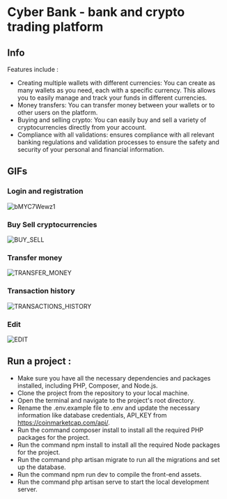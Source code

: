 # Cyber Bank - bank and crypto trading platform
## Info
Features include :
* Creating multiple wallets with different currencies: You can create as many wallets as you need, each with a specific currency. This allows you to easily manage and track your funds in different currencies.
* Money transfers: You can transfer money between your wallets or to other users on the platform.
* Buying and selling crypto: You can easily buy and sell a variety of cryptocurrencies directly from your account.
* Compliance with all validations: ensures compliance with all relevant banking regulations and validation processes to ensure the safety and security of your personal and financial information.
## GIFs
### Login and registration
![bMYC7Wewz1](https://user-images.githubusercontent.com/106473441/214003553-25828b05-75a7-42cf-825a-e1d7c2c307de.gif)
### Buy Sell cryptocurrencies
![BUY_SELL](https://user-images.githubusercontent.com/106473441/214004104-fdb5cb31-ef38-471d-807e-e4b23a00280c.gif)
### Transfer money
![TRANSFER_MONEY](https://user-images.githubusercontent.com/106473441/214004197-c83de24c-a5fd-44d5-b6b5-772d769961ae.gif)
### Transaction history
![TRANSACTIONS_HISTORY](https://user-images.githubusercontent.com/106473441/214004240-8fec73e0-9c65-4559-846b-eee99c8f8da6.gif)
### Edit
![EDIT](https://user-images.githubusercontent.com/106473441/214004274-c4bee950-4e7f-465a-ba57-a586c1a6667f.gif)
## Run a project : 
* Make sure you have all the necessary dependencies and packages installed, including PHP, Composer, and Node.js.
* Clone the project from the repository to your local machine.
* Open the terminal and navigate to the project's root directory.
* Rename the .env.example file to .env and update the necessary information like database credentials, API_KEY from https://coinmarketcap.com/api/.
* Run the command composer install to install all the required PHP packages for the project.
* Run the command npm install to install all the required Node packages for the project.
* Run the command php artisan migrate to run all the migrations and set up the database.
* Run the command npm run dev to compile the front-end assets.
* Run the command php artisan serve to start the local development server.

 

<!-- <p align="center"><a href="https://laravel.com" target="_blank"><img src="https://raw.githubusercontent.com/laravel/art/master/logo-lockup/5%20SVG/2%20CMYK/1%20Full%20Color/laravel-logolockup-cmyk-red.svg" width="400" alt="Laravel Logo"></a></p>

<p align="center">
<a href="https://travis-ci.org/laravel/framework"><img src="https://travis-ci.org/laravel/framework.svg" alt="Build Status"></a>
<a href="https://packagist.org/packages/laravel/framework"><img src="https://img.shields.io/packagist/dt/laravel/framework" alt="Total Downloads"></a>
<a href="https://packagist.org/packages/laravel/framework"><img src="https://img.shields.io/packagist/v/laravel/framework" alt="Latest Stable Version"></a>
<a href="https://packagist.org/packages/laravel/framework"><img src="https://img.shields.io/packagist/l/laravel/framework" alt="License"></a>
</p>

## About Laravel

Laravel is a web application framework with expressive, elegant syntax. We believe development must be an enjoyable and creative experience to be truly fulfilling. Laravel takes the pain out of development by easing common tasks used in many web projects, such as:

- [Simple, fast routing engine](https://laravel.com/docs/routing).
- [Powerful dependency injection container](https://laravel.com/docs/container).
- Multiple back-ends for [session](https://laravel.com/docs/session) and [cache](https://laravel.com/docs/cache) storage.
- Expressive, intuitive [database ORM](https://laravel.com/docs/eloquent).
- Database agnostic [schema migrations](https://laravel.com/docs/migrations).
- [Robust background job processing](https://laravel.com/docs/queues).
- [Real-time event broadcasting](https://laravel.com/docs/broadcasting).

Laravel is accessible, powerful, and provides tools required for large, robust applications.

## Learning Laravel

Laravel has the most extensive and thorough [documentation](https://laravel.com/docs) and video tutorial library of all modern web application frameworks, making it a breeze to get started with the framework.

You may also try the [Laravel Bootcamp](https://bootcamp.laravel.com), where you will be guided through building a modern Laravel application from scratch.

If you don't feel like reading, [Laracasts](https://laracasts.com) can help. Laracasts contains over 2000 video tutorials on a range of topics including Laravel, modern PHP, unit testing, and JavaScript. Boost your skills by digging into our comprehensive video library.

## Laravel Sponsors

We would like to extend our thanks to the following sponsors for funding Laravel development. If you are interested in becoming a sponsor, please visit the Laravel [Patreon page](https://patreon.com/taylorotwell).

### Premium Partners

- **[Vehikl](https://vehikl.com/)**
- **[Tighten Co.](https://tighten.co)**
- **[Kirschbaum Development Group](https://kirschbaumdevelopment.com)**
- **[64 Robots](https://64robots.com)**
- **[Cubet Techno Labs](https://cubettech.com)**
- **[Cyber-Duck](https://cyber-duck.co.uk)**
- **[Many](https://www.many.co.uk)**
- **[Webdock, Fast VPS Hosting](https://www.webdock.io/en)**
- **[DevSquad](https://devsquad.com)**
- **[Curotec](https://www.curotec.com/services/technologies/laravel/)**
- **[OP.GG](https://op.gg)**
- **[WebReinvent](https://webreinvent.com/?utm_source=laravel&utm_medium=github&utm_campaign=patreon-sponsors)**
- **[Lendio](https://lendio.com)**

## Contributing

Thank you for considering contributing to the Laravel framework! The contribution guide can be found in the [Laravel documentation](https://laravel.com/docs/contributions).

## Code of Conduct

In order to ensure that the Laravel community is welcoming to all, please review and abide by the [Code of Conduct](https://laravel.com/docs/contributions#code-of-conduct).

## Security Vulnerabilities

If you discover a security vulnerability within Laravel, please send an e-mail to Taylor Otwell via [taylor@laravel.com](mailto:taylor@laravel.com). All security vulnerabilities will be promptly addressed.

## License

The Laravel framework is open-sourced software licensed under the [MIT license](https://opensource.org/licenses/MIT).
 -->
